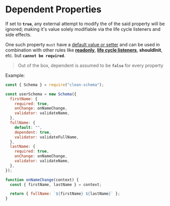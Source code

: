 # Dependent Properties

If set to **`true`**, any external attempt to modify the of the said property will be ignored; making it's value solely modifiable via the life cycle listeners and side effects.

One such property `must` have a [default value or setter](./defaults.md#default-values) and can be used in combination with other rules like [**readonly**](./readonly.md#readonly-properties), [**life cycle listeners**](../life-cycles.md#life-cycle-listeners), **shouldInit**, etc. but **`cannot be required`**.

> Out of the box, dependent is assumed to be **`false`** for every property

Example:

```js
const { Schema } = require("clean-schema");

const userSchema = new Schema({
  firstName: {
    required: true,
    onChange: onNameChange,
    validator: validateName,
  },
  fullName: {
    default: "",
    dependent: true,
    validator: validateFullName,
  },
  lastName: {
    required: true,
    onChange: onNameChange,
    validator: validateName,
  },
});

function onNameChange(context) {
  const { firstName, lastName } = context;

  return { fullName: `${firstName} ${lastName}` };
}
```
